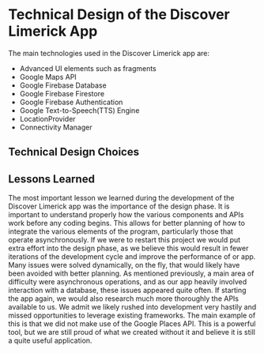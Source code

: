 # Technical Design of the Discover Limerick App
The main technologies used in the Discover Limerick app are:
* Advanced UI elements such as fragments
* Google Maps API
* Google Firebase Database
* Google Firebase Firestore
* Google Firebase Authentication
* Google Text-to-Speech(TTS) Engine
* LocationProvider
* Connectivity Manager
## Technical Design Choices

## Lessons Learned
The most important lesson we learned during the development of the Discover Limerick app was the importance of the design phase. It is important to understand properly how the various components and APIs work before any coding begins. This allows for better planning of how to integrate the various elements of the program, particularly those that operate asynchronously. If we were to restart this project we would put extra effort into the design phase, as we believe this would result in fewer iterations of the development cycle and improve the performance of or app. Many issues were solved dynamically, on the fly, that would likely have been avoided with better planning. As mentioned previously, a main area of difficulty were asynchronous operations, and as our app heavily involved interaction with a database, these issues appeared quite often. If starting the app again, we would also research much more thoroughly the APIs available to us. We admit we likely rushed into development very hastily and missed opportunities to leverage existing frameworks. The main example of this is that we did not make use of the Google Places API. This is a powerful tool, but we are still proud of what we created without it and believe it is still a quite useful application.
